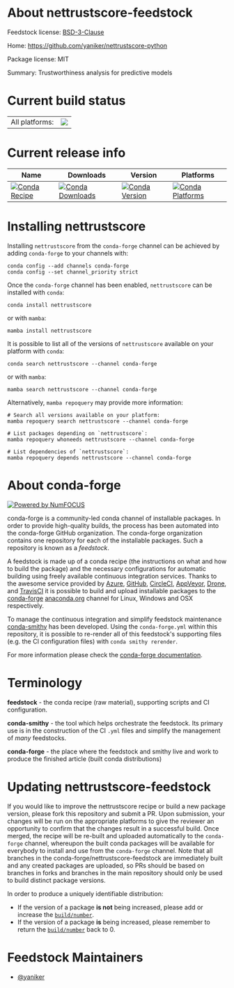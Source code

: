 About nettrustscore-feedstock
=============================

Feedstock license: [BSD-3-Clause](https://github.com/conda-forge/nettrustscore-feedstock/blob/main/LICENSE.txt)

Home: https://github.com/yaniker/nettrustscore-python

Package license: MIT

Summary: Trustworthiness analysis for predictive models

Current build status
====================


<table><tr><td>All platforms:</td>
    <td>
      <a href="https://dev.azure.com/conda-forge/feedstock-builds/_build/latest?definitionId=25298&branchName=main">
        <img src="https://dev.azure.com/conda-forge/feedstock-builds/_apis/build/status/nettrustscore-feedstock?branchName=main">
      </a>
    </td>
  </tr>
</table>

Current release info
====================

| Name | Downloads | Version | Platforms |
| --- | --- | --- | --- |
| [![Conda Recipe](https://img.shields.io/badge/recipe-nettrustscore-green.svg)](https://anaconda.org/conda-forge/nettrustscore) | [![Conda Downloads](https://img.shields.io/conda/dn/conda-forge/nettrustscore.svg)](https://anaconda.org/conda-forge/nettrustscore) | [![Conda Version](https://img.shields.io/conda/vn/conda-forge/nettrustscore.svg)](https://anaconda.org/conda-forge/nettrustscore) | [![Conda Platforms](https://img.shields.io/conda/pn/conda-forge/nettrustscore.svg)](https://anaconda.org/conda-forge/nettrustscore) |

Installing nettrustscore
========================

Installing `nettrustscore` from the `conda-forge` channel can be achieved by adding `conda-forge` to your channels with:

```
conda config --add channels conda-forge
conda config --set channel_priority strict
```

Once the `conda-forge` channel has been enabled, `nettrustscore` can be installed with `conda`:

```
conda install nettrustscore
```

or with `mamba`:

```
mamba install nettrustscore
```

It is possible to list all of the versions of `nettrustscore` available on your platform with `conda`:

```
conda search nettrustscore --channel conda-forge
```

or with `mamba`:

```
mamba search nettrustscore --channel conda-forge
```

Alternatively, `mamba repoquery` may provide more information:

```
# Search all versions available on your platform:
mamba repoquery search nettrustscore --channel conda-forge

# List packages depending on `nettrustscore`:
mamba repoquery whoneeds nettrustscore --channel conda-forge

# List dependencies of `nettrustscore`:
mamba repoquery depends nettrustscore --channel conda-forge
```


About conda-forge
=================

[![Powered by
NumFOCUS](https://img.shields.io/badge/powered%20by-NumFOCUS-orange.svg?style=flat&colorA=E1523D&colorB=007D8A)](https://numfocus.org)

conda-forge is a community-led conda channel of installable packages.
In order to provide high-quality builds, the process has been automated into the
conda-forge GitHub organization. The conda-forge organization contains one repository
for each of the installable packages. Such a repository is known as a *feedstock*.

A feedstock is made up of a conda recipe (the instructions on what and how to build
the package) and the necessary configurations for automatic building using freely
available continuous integration services. Thanks to the awesome service provided by
[Azure](https://azure.microsoft.com/en-us/services/devops/), [GitHub](https://github.com/),
[CircleCI](https://circleci.com/), [AppVeyor](https://www.appveyor.com/),
[Drone](https://cloud.drone.io/welcome), and [TravisCI](https://travis-ci.com/)
it is possible to build and upload installable packages to the
[conda-forge](https://anaconda.org/conda-forge) [anaconda.org](https://anaconda.org/)
channel for Linux, Windows and OSX respectively.

To manage the continuous integration and simplify feedstock maintenance
[conda-smithy](https://github.com/conda-forge/conda-smithy) has been developed.
Using the ``conda-forge.yml`` within this repository, it is possible to re-render all of
this feedstock's supporting files (e.g. the CI configuration files) with ``conda smithy rerender``.

For more information please check the [conda-forge documentation](https://conda-forge.org/docs/).

Terminology
===========

**feedstock** - the conda recipe (raw material), supporting scripts and CI configuration.

**conda-smithy** - the tool which helps orchestrate the feedstock.
                   Its primary use is in the construction of the CI ``.yml`` files
                   and simplify the management of *many* feedstocks.

**conda-forge** - the place where the feedstock and smithy live and work to
                  produce the finished article (built conda distributions)


Updating nettrustscore-feedstock
================================

If you would like to improve the nettrustscore recipe or build a new
package version, please fork this repository and submit a PR. Upon submission,
your changes will be run on the appropriate platforms to give the reviewer an
opportunity to confirm that the changes result in a successful build. Once
merged, the recipe will be re-built and uploaded automatically to the
`conda-forge` channel, whereupon the built conda packages will be available for
everybody to install and use from the `conda-forge` channel.
Note that all branches in the conda-forge/nettrustscore-feedstock are
immediately built and any created packages are uploaded, so PRs should be based
on branches in forks and branches in the main repository should only be used to
build distinct package versions.

In order to produce a uniquely identifiable distribution:
 * If the version of a package **is not** being increased, please add or increase
   the [``build/number``](https://docs.conda.io/projects/conda-build/en/latest/resources/define-metadata.html#build-number-and-string).
 * If the version of a package **is** being increased, please remember to return
   the [``build/number``](https://docs.conda.io/projects/conda-build/en/latest/resources/define-metadata.html#build-number-and-string)
   back to 0.

Feedstock Maintainers
=====================

* [@yaniker](https://github.com/yaniker/)

